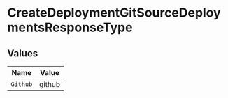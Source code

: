 # CreateDeploymentGitSourceDeploymentsResponseType


## Values

| Name     | Value    |
| -------- | -------- |
| `Github` | github   |